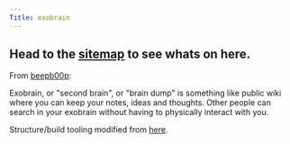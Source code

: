 ```yaml
---
Title: exobrain
---
```


## Head to the [sitemap](./sitemap) to see whats on here.

From [beepb00p](https://beepb00p.xyz/exobrain/exobrain.html):

Exobrain, or "second brain", or "brain dump" is something like public wiki where you can keep your notes, ideas and thoughts. Other people can search in your exobrain without having to physically interact with you.

Structure/build tooling modified from [here](https://gitlab.com/rwx.gg/README).

